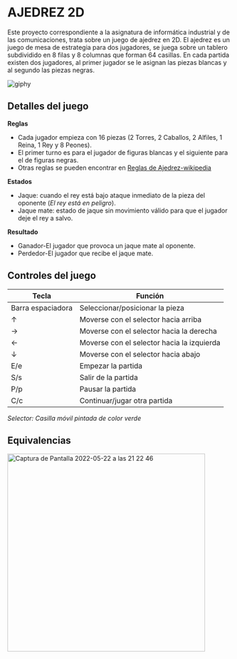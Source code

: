 # AJEDREZ 2D
Este proyecto correspondiente a la asignatura de informática industrial y de las comunicaciones, trata sobre un juego de ajedrez en 2D.
El ajedrez es un juego de mesa de estrategia para dos jugadores, se juega sobre un tablero subdividido en 8 filas y 8 columnas que forman 64 casillas.
En cada partida existen dos jugadores, al primer jugador se le asignan las piezas blancas y al segundo las piezas negras.



![giphy](https://user-images.githubusercontent.com/61022558/166662205-5d0c68c3-42f8-429c-86f7-e09494c2dcdd.gif)

## Detalles del juego

**Reglas**
- Cada jugador empieza con 16 piezas (2 Torres, 2 Caballos, 2 Alfiles, 1 Reina, 1 Rey y 8 Peones).
- El primer turno es para el jugador de figuras blancas y el siguiente para el de figuras negras.
- Otras reglas se pueden encontrar en [Reglas de Ajedrez-wikipedia](https://es.wikipedia.org/wiki/Leyes_del_ajedrez#Reglas)


**Estados**
- Jaque: cuando el rey está bajo ataque inmediato de la pieza del oponente (*El rey está en peligro*).
- Jaque mate: estado de jaque sin movimiento válido para que el jugador deje el rey a salvo.


**Resultado**
- Ganador-El jugador que provoca un jaque mate al oponente.
- Perdedor-El jugador que recibe el jaque mate.



## Controles del juego
| **Tecla**        | **Función**                               |
| ---              | ---                                       |
|Barra espaciadora | Seleccionar/posicionar la pieza           |
|        ↑         | Moverse con el selector hacia arriba      |
|        →         | Moverse con el selector hacia la derecha  |
|        ←         | Moverse con el selector hacia la izquierda|
|        ↓         | Moverse con el selector hacia abajo       |
|       E/e        | Empezar la partida                        |
|       S/s        | Salir de la partida                       |
|       P/p        | Pausar la partida                         |
|       C/c        | Continuar/jugar otra partida              |

*Selector: Casilla móvil pintada de color verde*

## Equivalencias
<img width="444" alt="Captura de Pantalla 2022-05-22 a las 21 22 46" src="https://user-images.githubusercontent.com/61022558/169712409-71d29437-c64f-46aa-b013-84496b917c27.png">


